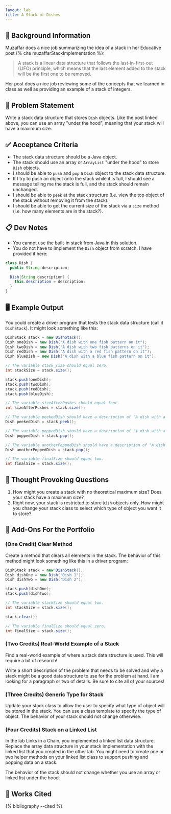 ```yaml
---
layout: lab
title: A Stack of Dishes
---
```


## 🔖 Background Information

Muzaffar does a nice job summarizing the idea of a stack in her Educative post {% cite muzaffarStackImplementation %}:

> A stack is a linear data structure that follows the last-in-first-out (LIFO) principle, which means that the last element added to the stack will be the first one to be removed.

Her post does a nice job reviewing some of the concepts that we learned in class as well as providing an example of a stack of integers.

## 🎯 Problem Statement

Write a stack data structure that stores `Dish` objects. Like the post linked above, you can use an array "under the hood", meaning that your stack will have a maximum size.

## ✅ Acceptance Criteria

* The stack data structure should be a Java object.
* The stack should use an array or `ArrayList` "under the hood" to store `Dish` objects.
* I should be able to `push` and `pop` a `Dish` object to the stack data structure.
* If I try to push an object onto the stack while it is full, I should see a message telling me the stack is full, and the stack should remain unchanged.
* I should be able to `peek` at the stack structure (i.e. view the top object of the stack without removing it from the stack).
* I should be able to get the current size of the stack via a `size` method (i.e. how many elements are in the stack?).

## 📋 Dev Notes

* You cannot use the built-in stack from Java in this solution.
* You do not have to implement the `Dish` object from scratch. I have provided it here:

```java
class Dish {
  public String description;

  Dish(String description) {
    this.description = description;
  }
}
```

## 🖥️ Example Output

You could create a driver program that tests the stack data structure (call it `DishStack`). It might look something like this:

```java
DishStack stack = new DishStack();
Dish oneDish = new Dish("A dish with one fish pattern on it");
Dish twoDish = new Dish("A dish with two fish patterns on it");
Dish redDish = new Dish("A dish with a red fish pattern on it");
Dish blueDish = new Dish("A dish with a blue fish pattern on it");

// The variable stack_size should equal zero.
int stackSize = stack.size();

stack.push(oneDish);
stack.push(twoDish);
stack.push(redDish);
stack.push(blueDish);

// The variable sizeAfterPushes should equal four.
int sizeAfterPushes = stack.size();

// The variable peekedDish should have a description of "A dish with a blue fish pattern on it"
Dish peekedDish = stack.peek();

// The variable poppedDish should have a description of "A dish with a blue fish pattern on it"
Dish poppedDish = stack.pop();

// The variable anotherPoppedDish should have a description of "A dish with a red fish pattern on it"
Dish anotherPoppedDish = stack.pop();

// The variable finalSize should equal two.
int finalSize = stack.size();
```

## 📝 Thought Provoking Questions

1. How might you create a stack with no theoretical maximum size? Does your stack have a maximum size?
2. Right now, your stack is restricted to store `Dish` objects only. How might you change your stack class to select which type of object you want it to store?

## 💼 Add-Ons For the Portfolio

### (One Credit) Clear Method

Create a method that clears all elements in the stack. The behavior of this method might look something like this in a driver program:

```java
DishStack stack = new DishStack();
Dish dishOne = new Dish("Dish 1");
Dish dishTwo = new Dish("Dish 2");

stack.push(dishOne);
stack.push(dishTwo);

// The variable stackSize should equal two.
int stackSize = stack.size();

stack.clear();

// The variable finalSize should equal zero.
int finalSize = stack.size();
```

### (Two Credits) Real-World Example of a Stack

Find a real-world example of where a stack data structure is used. This will require a bit of research!

Write a short description of the problem that needs to be solved and why a stack might be a good data structure to use for the problem at hand. I am looking for a paragraph or two of details. Be sure to cite all of your sources!

### (Three Credits) Generic Type for Stack

Update your stack class to allow the user to specify what type of object will be stored in the stack. You can use a class template to specify the type of object. The behavior of your stack should not change otherwise.

### (Four Credits) Stack on a Linked List

In the lab Links in a Chain, you implemented a linked list data structure. Replace the array data structure in your stack implementation with the linked list that you created in the other lab. You might need to create one or two helper methods on your linked list class to support pushing and popping data on a stack.

The behavior of the stack should not change whether you use an array or linked list under the hood.

## 📘 Works Cited

{% bibliography --cited %}
